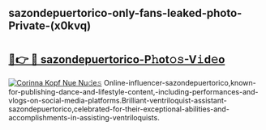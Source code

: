 ## sazondepuertorico-only-fans​-leaked-photo​-Private-(x0kvq)


# <h2><a href="https://mediaupload.pro?title=sazondepuertorico&ref=git">🔗👉 🔴 sazondepuertorico-P𝚑ot𝚘𝚜-V𝚒d𝚎o</a></h2>

[![Corinna Kopf Nue Nu𝚍e𝚜](https://i.imgur.com/0qMVB7G.gif)](https://mediaupload.pro?title=sazondepuertorico&ref=git)
Online-influencer-sazondepuertorico,known-for-publishing-dance-and-lifestyle-content,-including-performances-and-vlogs-on-social-media-platforms.Brilliant-ventriloquist-assistant-sazondepuertorico,celebrated-for-their-exceptional-abilities-and-accomplishments-in-assisting-ventriloquists.  